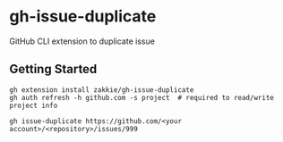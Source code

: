 # gh-issue-duplicate

GitHub CLI extension to duplicate issue

## Getting Started

```
gh extension install zakkie/gh-issue-duplicate
gh auth refresh -h github.com -s project  # required to read/write project info

gh issue-duplicate https://github.com/<your account>/<repository>/issues/999
```

